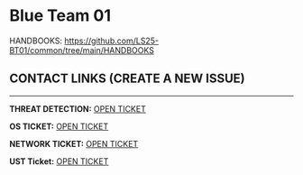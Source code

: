 # Blue Team 01

HANDBOOKS: https://github.com/LS25-BT01/common/tree/main/HANDBOOKS

## CONTACT LINKS (CREATE A NEW ISSUE)
---
**THREAT DETECTION:** [OPEN TICKET](https://github.com/LS25-BT01/common/issues/new?template=03-detected-malware-vulnerability.yml)

**OS TICKET:** [OPEN TICKET](https://github.com/LS25-BT01/common/issues/new?template=02-os-ticket.yml)

**NETWORK TICKET:** [OPEN TICKET](https://github.com/LS25-BT01/common/issues/new?template=01-network-template.yml)

**UST Ticket:** [OPEN TICKET](https://github.com/LS25-BT01/common/issues/new?template=00-ust-ticket.yml)
